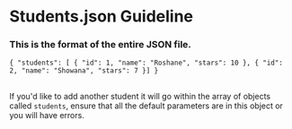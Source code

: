 # Students.json Guideline

### This is the format of the entire JSON file.

`{ "students": [ { "id": 1, "name": "Roshane", "stars": 10 }, { "id": 2, "name": "Showana", "stars": 7 }] }`

##

If you'd like to add another student it will go within the array of objects called `students`, ensure that all the default parameters are in this
object or you will have errors.

##
